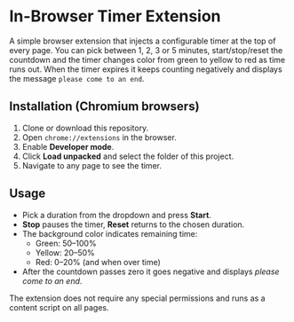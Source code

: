 # In-Browser Timer Extension

A simple browser extension that injects a configurable timer at the top of every page. You can pick between 1, 2, 3 or 5 minutes, start/stop/reset the countdown and the timer changes color from green to yellow to red as time runs out. When the timer expires it keeps counting negatively and displays the message `please come to an end`.

## Installation (Chromium browsers)

1. Clone or download this repository.
2. Open `chrome://extensions` in the browser.
3. Enable **Developer mode**.
4. Click **Load unpacked** and select the folder of this project.
5. Navigate to any page to see the timer.

## Usage

- Pick a duration from the dropdown and press **Start**.
- **Stop** pauses the timer, **Reset** returns to the chosen duration.
- The background color indicates remaining time:
  - Green: 50–100%
  - Yellow: 20–50%
  - Red: 0–20% (and when over time)
- After the countdown passes zero it goes negative and displays *please come to an end*.

The extension does not require any special permissions and runs as a content script on all pages.
